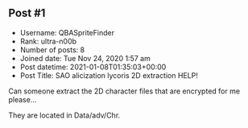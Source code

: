 ## Post #1
- Username: QBASpriteFinder
- Rank: ultra-n00b
- Number of posts: 8
- Joined date: Tue Nov 24, 2020 1:57 am
- Post datetime: 2021-01-08T01:35:03+00:00
- Post Title: SAO alicization lycoris 2D extraction HELP!

Can someone extract the 2D character files that are encrypted for me please...

They are located in Data/adv/Chr.
